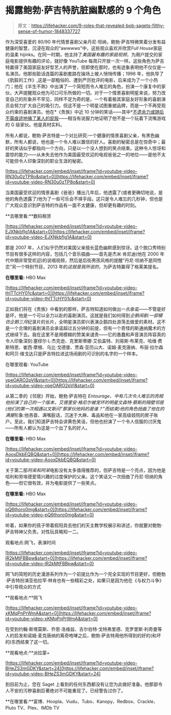 # 揭露鲍勃·萨吉特肮脏幽默感的 9 个角色

> 原文：<https://lifehacker.com/9-roles-that-revealed-bob-sagets-filthy-sense-of-humor-1848337727>

作为深受喜爱的 80/90 年代情景喜剧父亲丹尼·坦纳，鲍勃·萨吉特微笑着分发有益健康的智慧，沉浸在观众的“awwwws”中，这些观众喜欢并欣赏*Full House*家庭的温柔 hijinks。在同一时期，他主持了*美国最有趣的家庭视频*，为用户提交的家庭电影提供有趣的评论，就好像 YouTube 每周只开放一次一样。这些角色为萨吉特赢得了美国家庭友好型艺人的声誉，但即使在那时，也有迹象表明他不仅仅是一名演员。他那些脏话连篇的喜剧套路在操场上被人悄悄传播；1998 年，他执导了《肮脏的工作》,这是一部粗俗的、遭到严厉批评的电影，后来成为了一个小热门；他在《半生不熟》中出演了一个简短而令人难忘的角色，扮演一个康复中的家伙，大声提醒观众他为可口可乐所做的一切。对于一个情景喜剧明星来说，努力改变自己的形象并不罕见，同样不足为奇的是，一个有着极其家庭友好形象的喜剧演员会努力扩大自己的吸引力。但这不是一个明星试图重塑品牌，而是一个不再受观众约束的喜剧演员。他在*《贵族》中近 10 分钟的笑话——其中*[不遗余力或随后不露痕迹地捅了某人的屁股](https://consequence.net/2022/01/bob-saget-the-aristrocrats/)——相当有说服力地证明了他不是一个玩着下流嘴游戏的 G 级家伙。他是真材实料。

所有人都说，鲍勃·萨吉特是一个对比研究:一个健康的情景喜剧父亲，有黑色幽默，所有人都说，他也是一个令人难以置信的好人。喜剧的秘密总是在惊奇中；最好的笑话似乎都指向一个方向，只是以一个没人想到的笑点结束。这种令人惊讶和震惊的能力——从未失去他作为美国最受欢迎的电视爸爸之一的地位——是他不太可能但令人印象深刻的职业生涯的秘密。

 [https://lifehacker.com/embed/inset/iframe?id=youtube-video-RN30u0zTP8o&start=0](https://lifehacker.com/embed/inset/iframe?id=youtube-video-RN30u0zTP8o&start=0) 

当美国最受欢迎的情景喜剧《爸爸》播出几年后，他透露了(或者更确切地说，是他的角色透露了)他为了一些可乐会不择手段。这只是令人难忘的几秒钟，但也是广大观众意识到萨吉特的作品有一面不太健康，但却更有趣的时刻。

**去哪里看:**数码租赁

 [https://lifehacker.com/embed/inset/iframe?id=youtube-video-EJXNkbfIg1A&start=0](https://lifehacker.com/embed/inset/iframe?id=youtube-video-EJXNkbfIg1A&start=0) 

那是 2007 年，人们似乎仍然对美国父亲擅长蓝色幽默感到惊讶。这个脱口秀特别节目有很多这样的内容，包括几个音乐插曲——首先是杰米·肯尼迪(他在 2000 年代中期非常受欢迎)的说唱视频，然后是后街男孩风格的提醒“丹尼·坦纳不是同性恋”另一个特别节目，2013 年的*这就是我所说的*，为萨吉特赢得了格莱美提名。

**在哪里看:** HBO Max

 [https://lifehacker.com/embed/inset/iframe?id=youtube-video-thITTcHY01c&start=0](https://lifehacker.com/embed/inset/iframe?id=youtube-video-thITTcHY01c&start=0) 

正如我们将在《贵族》中看到的那样，萨吉特知道如何做出一点承诺——不管是好是坏，他是一个可以全力以赴的喜剧演员。这就是我们如何得到*企鹅闹剧:*一部模仿*企鹅三月*纪录片的长片，全明星演员即兴表演企鹅四处游荡去做爱的素材。这不是一个合理的喜剧演员会承诺超过五分钟的前提，但有一个奇怪的斯通纳魔术的方式继续下去。我在这里不是用模糊的赞美来谴责——它的愚蠢和声音演员阵容真的令人印象深刻:塞缪尔·L·杰克逊、克里斯蒂娜·艾伯盖特、刘易斯·布莱克、哈维·费斯特恩、崔西·摩根、乌比·戈德堡、贾森·亚历山大、诺姆·麦克唐纳、布丽·拉尔森和阿贝·维戈达只是萨吉特拉进这场闹剧的可识别的名字的一个样本。

在哪里观看: YouTube

 [https://lifehacker.com/embed/inset/iframe?id=youtube-video-vpeOARO2pVI&start=0](https://lifehacker.com/embed/inset/iframe?id=youtube-video-vpeOARO2pVI&start=0) 

从第二季的《邻居》开始，鲍勃·萨吉特在 *Entourage、*中有几次令人难忘的亮相他扮演了自己的一个版本，艾德里安·格尼尔被宠坏的明星文森特·蔡斯的隔壁邻居(他们的第一次相遇以文斯问“那家伙他妈的是谁？”而结束)他的角色扭曲了他在*的满屋*形象:他吝啬、满嘴脏话，沉迷于大麻、毒品和他在一家高级妓院的房子账户。至此，我们知道萨吉特会讲黄色笑话，但他也扮演了一个令人信服的讨厌鬼——所有人都认为这是一个出了名的好人。

**在哪里看:** HBO Max

 [https://lifehacker.com/embed/inset/iframe?id=youtube-video-AoosDkbEQBQ&start=0](https://lifehacker.com/embed/inset/iframe?id=youtube-video-AoosDkbEQBQ&start=0) 

关于第二部*阿呆和阿呆*电影没有太多值得推荐的，但萨吉特是一个亮点，因为他是哈利和劳埃德爱情兴趣的过度保护的父亲。这个笑话又一次扭曲了丹尼·坦纳的角色——但它很有效，并为电影提供了一些笑点。

**在哪里看:** HBO Max

 [https://lifehacker.com/embed/inset/iframe?id=youtube-video-pQ6thoro0mg&start=0](https://lifehacker.com/embed/inset/iframe?id=youtube-video-pQ6thoro0mg&start=0) 

听着，如果你的孩子带着假阳具去他们的天主教学校展示和讲述，你就要对鲍勃·萨吉特神父负责。对性玩具略知一二。

观看地点:网飞，表演时间

 [https://lifehacker.com/embed/inset/iframe?id=youtube-video-IR2kMtFBBpw&start=0](https://lifehacker.com/embed/inset/iframe?id=youtube-video-IR2kMtFBBpw&start=0) 

网飞的简短的历史漫游系列作为一个前提比作为一个完全实现的节目更好，但鲍勃·萨吉特扮演亚伯拉罕·林肯也有一些精彩之处，如果只是因为他在《与权力斗争》中引导观众的方式

**观看地点:**网飞

 [https://lifehacker.com/embed/inset/iframe?id=youtube-video-xKMqPnPrWmA&start=0](https://lifehacker.com/embed/inset/iframe?id=youtube-video-xKMqPnPrWmA&start=0) 

在受到约翰·斯塔莫斯、乔恩·洛维兹、吉尔伯特·戈特弗里德、克罗里斯·利奇曼等人的启发和诺姆·麦克唐纳的离奇咆哮之后，鲍勃·萨吉特用他所得到的好的(和坏的)东西结束了这一切。

**观看地点:**派拉蒙+

 [https://lifehacker.com/embed/inset/iframe?id=youtube-video-BHeZS3mGDKY&start=24](https://lifehacker.com/embed/inset/iframe?id=youtube-video-BHeZS3mGDKY&start=24) 

到目前为止，您在 Saget 上看到的任何东西都没有让您为此做好准备。他那部令人不安的污秽喜剧巨著绝对不可能重现了。已经警告过你了。

**在哪里看:**富博、Hoopla、Vudu、Tubo、Kanopy、Redbox、Crackle、Pluto TV、Plex、IMDb TV